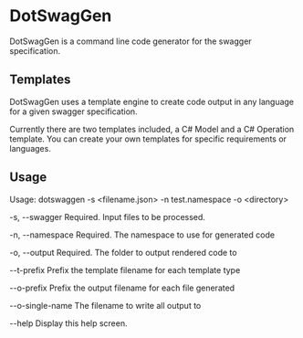# DotSwagGen
DotSwagGen is a command line code generator for the swagger specification. 

## Templates
DotSwagGen uses a template engine to create code output in any language for a given swagger specification. 

Currently there are two templates included, a C# Model and a C# Operation template. You can create your own templates for specific requirements or languages.

## Usage
Usage: dotswaggen -s \<filename.json\> -n test.namespace -o \<directory\>

  -s, --swagger      Required. Input files to be processed.

  -n, --namespace    Required. The namespace to use for generated code

  -o, --output       Required. The folder to output rendered code to

  --t-prefix         Prefix the template filename for each template type

  --o-prefix         Prefix the output filename for each file generated
  
  --o-single-name    The filename to write all output to

  --help             Display this help screen.
